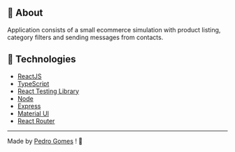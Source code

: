## :memo: About

Application consists of a small ecommerce simulation with product listing, category filters and sending messages from contacts.

## 🚀 Technologies

- [ReactJS](https://reactjs.org/)
- [TypeScript](https://www.typescriptlang.org/)
- [React Testing Library](https://testing-library.com/docs/react-testing-library/intro/)
- [Node](https://nodejs.org/en/)
- [Express](https://expressjs.com/)
- [Material UI](https://mui.com/pt/)
- [React Router](https://reactrouter.com/docs/en/v6/getting-started/overview)
---

Made by [Pedro Gomes](https://www.linkedin.com/in/pedro-henrique-gomes-barbosa-667766178/) ! 💙
